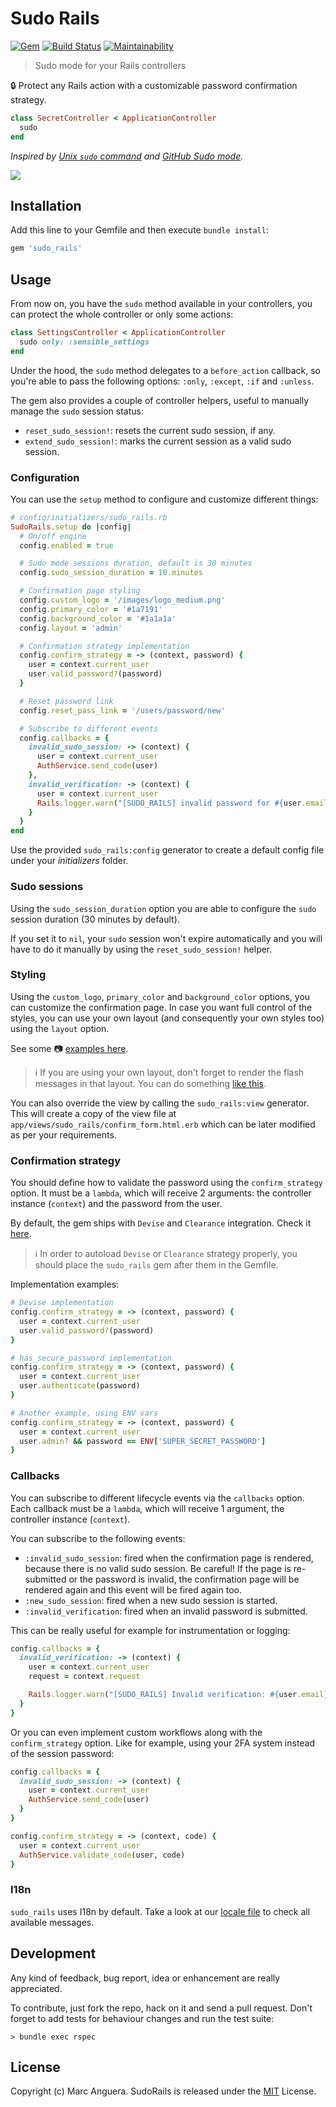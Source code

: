 # Sudo Rails

[![Gem](https://img.shields.io/gem/v/sudo_rails.svg?style=flat-square)](https://rubygems.org/gems/sudo_rails)
[![Build Status](https://github.com/markets/sudo_rails/workflows/CI/badge.svg)](https://github.com/markets/sudo_rails/actions)
[![Maintainability](https://api.codeclimate.com/v1/badges/322350adc7ab052beccb/maintainability)](https://codeclimate.com/github/markets/sudo_rails/maintainability)

> Sudo mode for your Rails controllers

:lock: Protect any Rails action with a customizable password confirmation strategy.

```ruby
class SecretController < ApplicationController
  sudo
end
```

*Inspired by [Unix `sudo` command](https://en.wikipedia.org/wiki/Sudo) and [GitHub Sudo mode](https://help.github.com/en/articles/sudo-mode).*

![](support/images/cover.png)

## Installation

Add this line to your Gemfile and then execute `bundle install`:

```ruby
gem 'sudo_rails'
```

## Usage

From now on, you have the `sudo` method available in your controllers, you can protect the whole controller or only some actions:

```ruby
class SettingsController < ApplicationController
  sudo only: :sensible_settings
end
```

Under the hood, the `sudo` method delegates to a `before_action` callback, so you're able to pass the following options: `:only`, `:except`, `:if` and `:unless`.

The gem also provides a couple of controller helpers, useful to manually manage the `sudo` session status:

- `reset_sudo_session!`: resets the current sudo session, if any.
- `extend_sudo_session!`: marks the current session as a valid sudo session.

### Configuration

You can use the `setup` method to configure and customize different things:

```ruby
# config/initializers/sudo_rails.rb
SudoRails.setup do |config|
  # On/off engine
  config.enabled = true

  # Sudo mode sessions duration, default is 30 minutes
  config.sudo_session_duration = 10.minutes

  # Confirmation page styling
  config.custom_logo = '/images/logo_medium.png'
  config.primary_color = '#1a7191'
  config.background_color = '#1a1a1a'
  config.layout = 'admin'

  # Confirmation strategy implementation
  config.confirm_strategy = -> (context, password) {
    user = context.current_user
    user.valid_password?(password)
  }

  # Reset password link
  config.reset_pass_link = '/users/password/new'

  # Subscribe to different events
  config.callbacks = {
    invalid_sudo_session: -> (context) {
      user = context.current_user
      AuthService.send_code(user)
    },
    invalid_verification: -> (context) {
      user = context.current_user
      Rails.logger.warn("[SUDO_RAILS] invalid password for #{user.email}")
    }
  }
end
```

Use the provided `sudo_rails:config` generator to create a default config file under your *initializers* folder.

### Sudo sessions

Using the `sudo_session_duration` option you are able to configure the `sudo` session duration (30 minutes by default).

If you set it to `nil`, your `sudo` session won't expire automatically and you will have to do it manually by using the `reset_sudo_session!` helper.

### Styling

Using the `custom_logo`, `primary_color` and `background_color` options, you can customize the confirmation page. In case you want full control of the styles, you can use your own layout (and consequently your own styles too) using the `layout` option.

See some :camera: [examples here](support/images/examples/).

> ℹ️ If you are using your own layout, don't forget to render the flash messages in that layout. You can do something [like this](app/views/sudo_rails/_flash_alert.html.erb).

You can also override the view by calling the `sudo_rails:view` generator. This will create a copy of the view file at `app/views/sudo_rails/confirm_form.html.erb` which can be later modified as per your requirements.

### Confirmation strategy

You should define how to validate the password using the `confirm_strategy` option. It must be a `lambda`, which will receive 2 arguments: the controller instance (`context`) and the password from the user.

By default, the gem ships with `Devise` and `Clearance` integration. Check it [here](lib/sudo_rails/integrations/).

> ℹ️ In order to autoload `Devise` or `Clearance` strategy properly, you should place the `sudo_rails` gem after them in the Gemfile.

Implementation examples:

```ruby
# Devise implementation
config.confirm_strategy = -> (context, password) {
  user = context.current_user
  user.valid_password?(password)
}

# has_secure_password implementation
config.confirm_strategy = -> (context, password) {
  user = context.current_user
  user.authenticate(password)
}

# Another example, using ENV vars
config.confirm_strategy = -> (context, password) {
  user = context.current_user
  user.admin? && password == ENV['SUPER_SECRET_PASSWORD']
}
```

### Callbacks

You can subscribe to different lifecycle events via the `callbacks` option. Each callback must be a `lambda`, which will receive 1 argument, the controller instance (`context`).

You can subscribe to the following events:

- `:invalid_sudo_session`: fired when the confirmation page is rendered, because there is no valid sudo session. Be careful! If the page is re-submitted or the password is invalid, the confirmation page will be rendered again and this event will be fired again too.
- `:new_sudo_session`: fired when a new sudo session is started.
- `:invalid_verification`: fired when an invalid password is submitted.

This can be really useful for example for instrumentation or logging:

```ruby
config.callbacks = {
  invalid_verification: -> (context) {
    user = context.current_user
    request = context.request

    Rails.logger.warn("[SUDO_RAILS] Invalid verification: #{user.email} - #{request.remote_ip}")
  }
}
```

Or you can even implement custom workflows along with the `confirm_strategy` option. Like for example, using your 2FA system instead of the session password:

```ruby
config.callbacks = {
  invalid_sudo_session: -> (context) {
    user = context.current_user
    AuthService.send_code(user)
  }
}

config.confirm_strategy = -> (context, code) {
  user = context.current_user
  AuthService.validate_code(user, code)
}
```

### I18n

`sudo_rails` uses I18n by default. Take a look at our [locale file](config/locales/en.yml) to check all available messages.

## Development

Any kind of feedback, bug report, idea or enhancement are really appreciated.

To contribute, just fork the repo, hack on it and send a pull request. Don't forget to add tests for behaviour changes and run the test suite:

    > bundle exec rspec

## License

Copyright (c) Marc Anguera. SudoRails is released under the [MIT](LICENSE) License.
